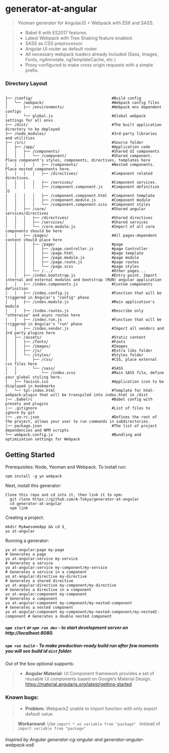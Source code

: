 # generator-at-angular

> Yeoman generator for AngularJS + Webpack with ES6 and SASS.

> * Babel 6 with ES2017 features.
> * Latest Webpack with Tree Shaking feature enabled.
> * SASS as CSS preprocessor.
> * Angular UI router as default router.
> * All necessary webpack loaders already included (Sass, Images, Fonts, ngAnnotate, ngTemplateCache, etc.)
> * Proxy configured to make cross origin requests with a simple prefix.


### Directory Layout

```shell

├── /config/                                   #Build config
│   └── /webpack/                              #Webpack config files
│       ├── /environments/                     #Webpack env dependent configs
│       └── global.js                          #Global webpack settings for all envs
├── /dist/                                     #The built application directory to be deployed
├── /node_modules/                             #3rd-party libraries and utilities
├── /src/                                      #Source folder
│   ├── /app/                                  #Application code
│   │   ├── /components/                       #Shared UI components
│   │   │   └── /component/                    #Shared component. Place component's styles, components, directives, templates here
│   │   │   │   ├── /components/               #Nested components. Place nested components here.
│   │   │   │   ├── /directives/               #Component related directives.
│   │   │   │   ├── /services/                 #Component services.
│   │   │   │   ├── /component.component.js    #Component definition JS                 
│   │   │   │   ├── /component.component.html  #Component template          
│   │   │   │   ├── /component.module.js       #Component module                 
│   │   │   │   └── /component.component.scss  #Component styles             
│   │   ├── /core/                             #Shared angular services/directives
│   │   │   ├── /directives/                   #Shared directives
│   │   │   ├── /services/                     #Shared services
│   │   │   └── /core.module.js                #Import of all core components should be here
│   │   ├── /pages/                            #All pages-dependent content should place here
│   │   │   ├── /page/                         #page
│   │   │   │   ├── /page.controller.js        #page Controller
│   │   │   │   ├── /page.html                 #page template
│   │   │   │   ├── /page.module.js            #page module
│   │   │   │   ├── /page.route.js             #page routes
│   │   │   │   └── /page.scss                 #page styles
│   │   │   └── /.../                          #Other pages...
│   │   ├── /index.bootstrap.js                #Entry point. Import internal and external modules and bootstrap (RUN) angular application
│   │   ├── /index.components.js               #Custom components definition
│   │   ├── /index.config.js                   #Function that will be triggered in Angular's "config" phase
│   │   ├── /index.module.js                   #Main application's module
│   │   ├── /index.routes.js                   #Describe only "otherwise" and async routes here
│   │   ├── /index.run.js                      #Function that will be triggered in Angular's "run" phase
│   │   ├── /index.vendor.js                   #Import all vendors and 3rd party plugins here
│   ├── /assets/                               #Static content
│   │   ├── /fonts/                            #Fonts
│   │   ├── /images/                           #Images
│   │   ├── /js/                               #Extra libs folder
│   │   └── /styles/                           #Styles folder
│   │       ├── /css/                          #CSS, place external css files here
│   │       └── /sass/                         #SASS
│   │           └── /index.scss                #Main SASS file, define your global styling here.
│   ├── favicon.ico                            #Application icon to be displayed in bookmarks
│   └── tpl-index.html                         #Template for html-webpack-plugin that will be transpiled into index.html in /dist
│── .babelrc                                   #Babel config with presets and plugins
│── .gitignore                                 #List of files to ignore by git
│── .yo-rc.json                                #Defines the root of the project, allows your user to run commands in subdirectories.
│── package.json                               #The list of project dependencies and NPM scripts
└── webpack.config.js                          #Bundling and optimization settings for Webpack
```


Getting Started
-------------

Prerequisites: Node, Yeoman and Webpack. To install run:

    npm install -g yo webpack

Next, install this generator:

    Clone this repo and cd into it, then link it to npm:
      git clone https://github.com/A-Tokyo/generator-at-angular
      cd generator-at-angular
      npm link


Creating a project:

    mkdir MyAwesomeApp && cd $_
    yo at-angular


Running a generator:

    yo at-angular:page my-page                                                    # Generates a page
    yo at-angular:service my-service                                              # Generates a service
    yo at-angular:service my-component/my-service                                 # Generates a service in a component
    yo at-angular:directive my-directive                                          # Generates a shared directive
    yo at-angular:directive my-component/my-directive                             # Generates a directive in a component
    yo at-angular:component my-component                                          # Generates a component
    yo at-angular:component my-component/my-nested-component                      # Generates a nested component
    yo at-angular:component my-component/my-nested-component/my-nested2-component # Generates a double nested component


##### `npm start` or `npm run dev` - to start development server on http://localhost:8080.
##### `npm run build` - To make production-ready build run  after few moments you will see build id `dist` folder.


Out of the box optional supports:
    
   > * **Angular Material:**
        UI Component framework provides a set of reusable UI components based on Google’s Material Design. https://material.angularjs.org/latest/getting-started


### Known bugs:
  > * **Problem:** Webpack2 unable to import function with only export default value.

  >   **Workaround**: Use ```import * as variable from "package" ``` instead of ```import variable from "package" ```



###### Inspired by Angular generator-cg-angular and generator-angular-webpack-es6
